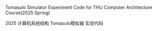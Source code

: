 Tomasulo Simulator Experiment Code for THU Computer Architecture Course(2025 Spring)

2025 计算机系统结构 Tomasulo模拟器 实验代码
